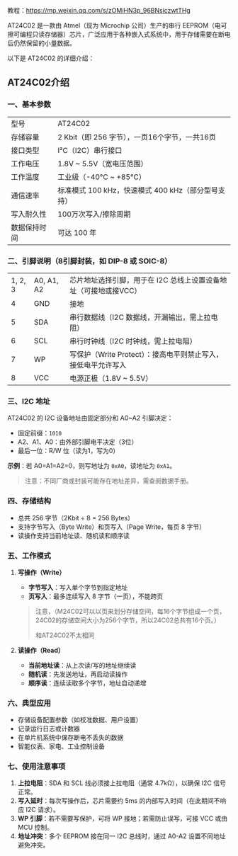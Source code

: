 教程：https://mp.weixin.qq.com/s/zOMiHN3p_96BNsiczwtTHg

AT24C02 是一款由 Atmel（现为 Microchip 公司）生产的串行 EEPROM（电可擦可编程只读存储器）芯片，广泛应用于各种嵌入式系统中，用于存储需要在断电后仍然保留的小量数据。

以下是 AT24C02 的详细介绍：

## AT24C02介绍

### 一、基本参数

|              |                                                    |
| ------------ | -------------------------------------------------- |
| 型号         | AT24C02                                            |
| 存储容量     | 2 Kbit（即 256 字节），一页16个字节，一共16页      |
| 接口类型     | I²C（I2C）串行接口                                 |
| 工作电压     | 1.8V ~ 5.5V（宽电压范围）                          |
| 工作温度     | 工业级（-40°C ~ +85°C）                            |
| 通信速率     | 标准模式 100 kHz，快速模式 400 kHz（部分型号支持） |
| 写入耐久性   | 100万次写入/擦除周期                               |
| 数据保持时间 | 可达 100 年                                        |

### 二、引脚说明（8引脚封装，如 DIP-8 或 SOIC-8）

|         |            |                                                              |
| ------- | ---------- | ------------------------------------------------------------ |
| 1, 2, 3 | A0, A1, A2 | 芯片地址选择引脚，用于在 I2C 总线上设置设备地址（可接地或接VCC） |
| 4       | GND        | 接地                                                         |
| 5       | SDA        | 串行数据线（I2C 数据线，开漏输出，需上拉电阻）               |
| 6       | SCL        | 串行时钟线（I2C 时钟线，需上拉电阻）                         |
| 7       | WP         | 写保护（Write Protect）：接高电平则禁止写入，接低电平允许写入 |
| 8       | VCC        | 电源正极（1.8V ~ 5.5V）                                      |

### 三、I2C 地址

AT24C02 的 I2C 设备地址由固定部分和 A0~A2 引脚决定：

- 固定前缀：`1010`
- A2、A1、A0：由外部引脚电平决定（3位）
- 最后一位：R/W 位（读为1，写为0）

**示例**：若 A0=A1=A2=0，则写地址为 `0xA0`，读地址为 `0xA1`。

> 注意：不同厂商或封装可能存在地址差异，需查阅数据手册。 

### 四、存储结构

- 总共 256 字节（2Kbit ÷ 8 = 256 Bytes）
- 支持字节写入（Byte Write）和页写入（Page Write，每页 8 字节）
- 读操作支持当前地址读、随机读和顺序读

### 五、工作模式

1. **写操作（Write）**
   
   - **字节写入**：写入单个字节到指定地址
   - **页写入**：最多连续写入 8 字节（一页），不能跨页
   
   > 注意，（M24C02可以以页来划分存储空间，每16个字节组成一个页，24C02的存储空间大小为256个字节，所以24C02总共有16个页。）
   >
   > 和AT24C02不太相同
2. **读操作（Read）**
   
   - **当前地址读**：从上次读/写的地址继续读
   - **随机读**：先发送地址，再启动读操作
   - **顺序读**：连续读取多个字节，地址自动递增

### 六、典型应用

- 存储设备配置参数（如校准数据、用户设置）
- 记录运行日志或计数器
- 在单片机系统中保存断电不丢失的数据
- 智能仪表、家电、工业控制设备

### 七、使用注意事项

1. **上拉电阻**：SDA 和 SCL 线必须接上拉电阻（通常 4.7kΩ），以确保 I2C 信号正常。
2. **写入延时**：每次写操作后，芯片需要约 5ms 的内部写入时间（在此期间不响应 I2C 请求）。
3. **WP 引脚**：若不需要写保护，可将 WP 接地；若需防止误写，可接 VCC 或由 MCU 控制。
4. **地址冲突**：多个 EEPROM 接在同一 I2C 总线时，通过 A0-A2 设置不同地址避免冲突。



